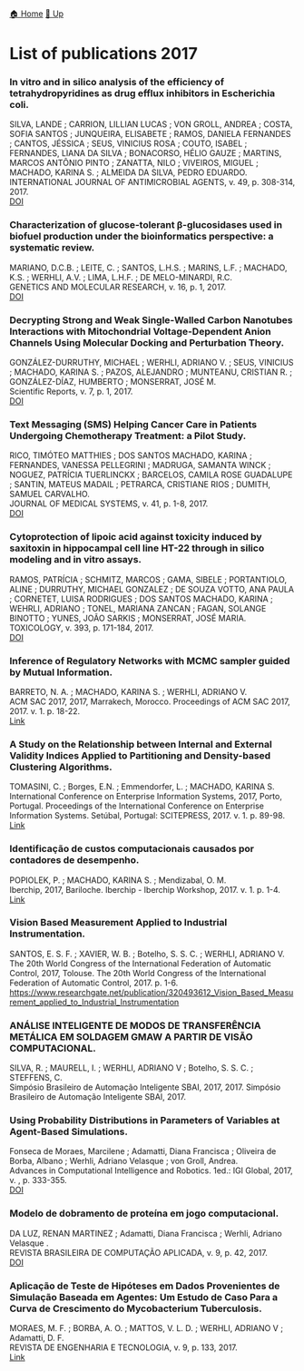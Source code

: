 [🏠 Home](../index.md) [🔼 Up](../publications.md)

# List of publications 2017

### In vitro and in silico analysis of the efficiency of tetrahydropyridines as drug efflux inhibitors in Escherichia coli.
SILVA, LANDE ; CARRION, LILLIAN LUCAS ; VON GROLL, ANDREA ; COSTA, SOFIA SANTOS ; JUNQUEIRA, ELISABETE ; RAMOS, DANIELA FERNANDES ; CANTOS, JÉSSICA ; SEUS, VINICIUS ROSA ; COUTO, ISABEL ; FERNANDES, LIANA DA SILVA ; BONACORSO, HÉLIO GAUZE ; MARTINS, MARCOS ANTÔNIO PINTO ; ZANATTA, NILO ; VIVEIROS, MIGUEL ; MACHADO, KARINA S. ; ALMEIDA DA SILVA, PEDRO EDUARDO.<br />
INTERNATIONAL JOURNAL OF ANTIMICROBIAL AGENTS, v. 49, p. 308-314, 2017.<br />
[DOI](https://linkinghub.elsevier.com/retrieve/pii/S0924857917300262)

### Characterization of glucose-tolerant β-glucosidases used in biofuel production under the bioinformatics perspective: a systematic review.
MARIANO, D.C.B. ; LEITE, C. ; SANTOS, L.H.S. ; MARINS, L.F. ; MACHADO, K.S. ; WERHLI, A.V. ; LIMA, L.H.F. ; DE MELO-MINARDI, R.C.<br />
GENETICS AND MOLECULAR RESEARCH, v. 16, p. 1, 2017.<br />
[DOI](https://pubmed.ncbi.nlm.nih.gov/28829906/)

### Decrypting Strong and Weak Single-Walled Carbon Nanotubes Interactions with Mitochondrial Voltage-Dependent Anion Channels Using Molecular Docking and Perturbation Theory.
GONZÁLEZ-DURRUTHY, MICHAEL ; WERHLI, ADRIANO V. ; SEUS, VINICIUS ; MACHADO, KARINA S. ; PAZOS, ALEJANDRO ; MUNTEANU, CRISTIAN R. ; GONZÁLEZ-DÍAZ, HUMBERTO ; MONSERRAT, JOSÉ M.<br />
Scientific Reports, v. 7, p. 1, 2017.<br />
[DOI](http://dx.doi.org/10.1038/s41598-017-13691-8)

### Text Messaging (SMS) Helping Cancer Care in Patients Undergoing Chemotherapy Treatment: a Pilot Study.
RICO, TIMÓTEO MATTHIES ; DOS SANTOS MACHADO, KARINA ; FERNANDES, VANESSA PELLEGRINI ; MADRUGA, SAMANTA WINCK ; NOGUEZ, PATRÍCIA TUERLINCKX ; BARCELOS, CAMILA ROSE GUADALUPE ; SANTIN, MATEUS MADAIL ; PETRARCA, CRISTIANE RIOS ; DUMITH, SAMUEL CARVALHO.<br />
JOURNAL OF MEDICAL SYSTEMS, v. 41, p. 1-8, 2017.<br />
[DOI](http://dx.doi.org/10.1007/s10916-017-0831-3)

### Cytoprotection of lipoic acid against toxicity induced by saxitoxin in hippocampal cell line HT-22 through in silico modeling and in vitro assays.
RAMOS, PATRÍCIA ; SCHMITZ, MARCOS ; GAMA, SIBELE ; PORTANTIOLO, ALINE ; DURRUTHY, MICHAEL GONZALEZ ; DE SOUZA VOTTO, ANA PAULA ; CORNETET, LUISA RODRIGUES ; DOS SANTOS MACHADO, KARINA ; WEHRLI, ADRIANO ; TONEL, MARIANA ZANCAN ; FAGAN, SOLANGE BINOTTO ; YUNES, JOÃO SARKIS ; MONSERRAT, JOSÉ MARIA.<br />
TOXICOLOGY, v. 393, p. 171-184, 2017.<br />
[DOI](https://www.sciencedirect.com/science/article/abs/pii/S0300483X1730327X?via%3Dihub)

### Inference of Regulatory Networks with MCMC sampler guided by Mutual Information.
BARRETO, N. A. ; MACHADO, KARINA S. ; WERHLI, ADRIANO V.<br />
ACM SAC 2017, 2017, Marrakech, Morocco. Proceedings of ACM SAC 2017, 2017. v. 1. p. 18-22.<br />
[Link](https://dl.acm.org/doi/abs/10.1145/3019612.3022189)

### A Study on the Relationship between Internal and External Validity Indices Applied to Partitioning and Density-based Clustering Algorithms.
TOMASINI, C. ; Borges, E.N. ; Emmendorfer, L. ; MACHADO, KARINA S. <br /> 
International Conference on Enterprise Information Systems, 2017, Porto, Portugal. Proceedings of the International Conference on Enterprise Information Systems. Setúbal, Portugal: SCITEPRESS, 2017. v. 1. p. 89-98.<br />
[Link](https://www.scitepress.org/PublicationsDetail.aspx?ID=wM3tLfLZsg8=&t=1)

### Identificação de custos computacionais causados por contadores de desempenho.
POPIOLEK, P. ; MACHADO, KARINA S. ; Mendizabal, O. M.<br />
Iberchip, 2017, Bariloche. Iberchip - Iberchip Workshop, 2017. v. 1. p. 1-4. <br />
[Link](https://www.researchgate.net/publication/320831319_Identificacao_de_custos_computacionais_causados_por_contadores_de_desempenho)

### Vision Based Measurement Applied to Industrial Instrumentation.
SANTOS, E. S. F. ; XAVIER, W. B. ; Botelho, S. S. C. ; WERHLI, ADRIANO V.<br />
The 20th World Congress of the International Federation of Automatic Control, 2017, Tolouse. The 20th World Congress of the International Federation of Automatic Control, 2017. p. 1-6.<br />
https://www.researchgate.net/publication/320493612_Vision_Based_Measurement_applied_to_Industrial_Instrumentation

### ANÁLISE INTELIGENTE DE MODOS DE TRANSFERÊNCIA METÁLICA EM SOLDAGEM GMAW A PARTIR DE VISÃO COMPUTACIONAL.
SILVA, R. ; MAURELL, I. ; WERHLI, ADRIANO V ; Botelho, S. S. C. ; STEFFENS, C.<br />
Simpósio Brasileiro de Automação Inteligente SBAI, 2017, 2017. Simpósio Brasileiro de Automação Inteligente SBAI, 2017.<br />

### Using Probability Distributions in Parameters of Variables at Agent-Based Simulations.
Fonseca de Moraes, Marcilene ; Adamatti, Diana Francisca ; Oliveira de Borba, Albano ; Werhli, Adriano Velasque ; von Groll, Andrea.<br />
Advances in Computational Intelligence and Robotics. 1ed.: IGI Global, 2017, v. , p. 333-355.<br />
[DOI](http://dx.doi.org/10.4018/978-1-5225-1756-6.ch014)

### Modelo de dobramento de proteína em jogo computacional.
DA LUZ, RENAN MARTINEZ ; Adamatti, Diana Francisca ; Werhli, Adriano Velasque .<br />
REVISTA BRASILEIRA DE COMPUTAÇÃO APLICADA, v. 9, p. 42, 2017.<br />
[DOI](http://seer.upf.br/index.php/rbca/article/view/6692)

### Aplicação de Teste de Hipóteses em Dados Provenientes de Simulação Baseada em Agentes: Um Estudo de Caso Para a Curva de Crescimento do Mycobacterium Tuberculosis.
MORAES, M. F. ; BORBA, A. O. ; MATTOS, V. L. D. ; WERHLI, ADRIANO V ; Adamatti, D. F.<br />
REVISTA DE ENGENHARIA E TECNOLOGIA, v. 9, p. 133, 2017.<br />
[Link](https://revistas2.uepg.br/index.php/ret/article/view/11272)
